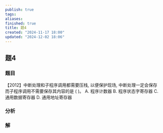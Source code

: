 ```yaml
---
publish: true
tags: 
aliases: 
finished: true
title: 题4
created: "2024-11-17 18:00"
updated: "2024-12-02 18:06"
---
```

## 题4
### 题目
【2012】中断处理和子程序调用都需要压栈, 以便保护现场, 中断处理一定会保存而子程序调用不需要保存其内容的是 ( )。
A. 程序计数器 
B. 程序状态字寄存器
C. 通用数据寄存器 
D. 通用地址寄存器
### 分析

### 解